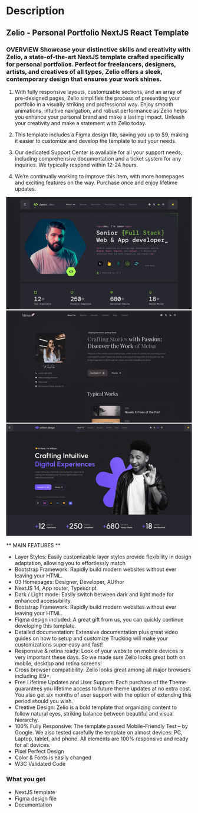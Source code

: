 # Description

## Zelio - Personal Portfolio NextJS React Template

### OVERVIEW Showcase your distinctive skills and creativity with Zelio, a state-of-the-art NextJS template crafted specifically for personal portfolios. Perfect for freelancers, designers, artists, and creatives of all types, Zelio offers a sleek, contemporary design that ensures your work shines.

1. With fully responsive layouts, customizable sections, and an array of pre-designed pages, Zelio simplifies the process of presenting your portfolio in a visually striking and professional way. Enjoy smooth animations, intuitive navigation, and robust performance as Zelio helps you enhance your personal brand and make a lasting impact. Unleash your creativity and make a statement with Zelio today.

2. This template includes a Figma design file, saving you up to $9, making it easier to customize and develop the template to suit your needs.

3. Our dedicated Support Center is available for all your support needs, including comprehensive documentation and a ticket system for any inquiries. We typically respond within 12-24 hours.

4. We’re continually working to improve this item, with more homepages and exciting features on the way. Purchase once and enjoy lifetime updates.

![Screenshots](https://github.com/Zahin-Azmaeen/Zelio---Personal-Portfolio-NextJS-React-Template/blob/8524c9e5612fe7b4766aa256710808544baf7ba5/James.png)
![Screenshots](https://github.com/Zahin-Azmaeen/Zelio---Personal-Portfolio-NextJS-React-Template/blob/8524c9e5612fe7b4766aa256710808544baf7ba5/Meisa.png)
![Screenshots](https://github.com/Zahin-Azmaeen/Zelio---Personal-Portfolio-NextJS-React-Template/blob/8524c9e5612fe7b4766aa256710808544baf7ba5/William.png)

** MAIN FEATURES **

* Layer Styles: Easily customizable layer styles provide flexibility in design adaptation, allowing you to effortlessly match
* Bootstrap Framework: Rapidly build modern websites without ever leaving your HTML.
* 03 Homepages: Designer, Developer, AUthor
* NextJS 14, App router, Typescript
* Dark / Light mode: Easily switch between dark and light mode for enhanced accessibility.
* Bootstrap Framework: Rapidly build modern websites without ever leaving your HTML.
* Figma design included: A great gift from us, you can quickly continue developing this template.
* Detailed documentation: Extensive documentation plus great video guides on how to setup and customize Trucking will make your customizations super easy and fast!
* Responsive & retina ready: Look of your website on mobile devices is very important these days. So we made sure Zelio looks great both on mobile, desktop and retina screens!
* Cross browser compatibility: Zelio looks great among all major browsers including IE9+.
* Free Lifetime Updates and User Support: Each purchase of the Theme guarantees you lifetime access to future theme updates at no extra cost. You also get six months of user support with the option of extending this period should you wish.
* Creative Design: Zelio is a bold template that organizing content to follow natural eyes, striking balance between beautiful and visual hierarchy.
* 100% Fully Responsive: The template passed Mobile-Friendly Test – by Google. We also tested carefully the template on almost devices: PC, Laptop, tablet, and phone. All elements are 100% responsive and ready for all devices.
* Pixel Perfect Design
* Color & Fonts is easily changed
* W3C Validated Code

### What you get
* NextJS template
* Figma design file
* Documentation
